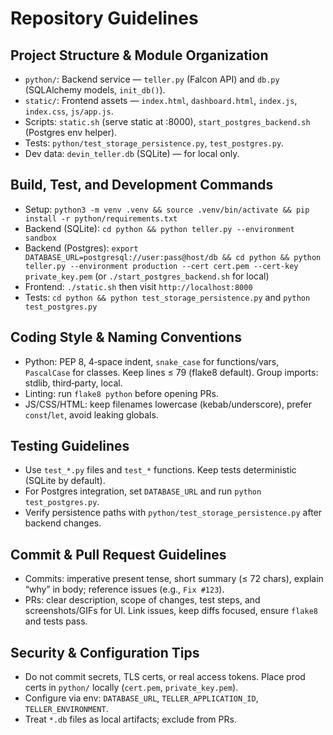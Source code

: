 # Repository Guidelines

## Project Structure & Module Organization
- `python/`: Backend service — `teller.py` (Falcon API) and `db.py` (SQLAlchemy models, `init_db()`).
- `static/`: Frontend assets — `index.html`, `dashboard.html`, `index.js`, `index.css`, `js/app.js`.
- Scripts: `static.sh` (serve static at :8000), `start_postgres_backend.sh` (Postgres env helper).
- Tests: `python/test_storage_persistence.py`, `test_postgres.py`.
- Dev data: `devin_teller.db` (SQLite) — for local only.

## Build, Test, and Development Commands
- Setup: `python3 -m venv .venv && source .venv/bin/activate && pip install -r python/requirements.txt`
- Backend (SQLite): `cd python && python teller.py --environment sandbox`
- Backend (Postgres): `export DATABASE_URL=postgresql://user:pass@host/db && cd python && python teller.py --environment production --cert cert.pem --cert-key private_key.pem` (or `./start_postgres_backend.sh` for local)
- Frontend: `./static.sh` then visit `http://localhost:8000`
- Tests: `cd python && python test_storage_persistence.py` and `python test_postgres.py`

## Coding Style & Naming Conventions
- Python: PEP 8, 4‑space indent, `snake_case` for functions/vars, `PascalCase` for classes. Keep lines ≤ 79 (flake8 default). Group imports: stdlib, third‑party, local.
- Linting: run `flake8 python` before opening PRs.
- JS/CSS/HTML: keep filenames lowercase (kebab/underscore), prefer `const`/`let`, avoid leaking globals.

## Testing Guidelines
- Use `test_*.py` files and `test_*` functions. Keep tests deterministic (SQLite by default).
- For Postgres integration, set `DATABASE_URL` and run `python test_postgres.py`.
- Verify persistence paths with `python/test_storage_persistence.py` after backend changes.

## Commit & Pull Request Guidelines
- Commits: imperative present tense, short summary (≤ 72 chars), explain “why” in body; reference issues (e.g., `Fix #123`).
- PRs: clear description, scope of changes, test steps, and screenshots/GIFs for UI. Link issues, keep diffs focused, ensure `flake8` and tests pass.

## Security & Configuration Tips
- Do not commit secrets, TLS certs, or real access tokens. Place prod certs in `python/` locally (`cert.pem`, `private_key.pem`).
- Configure via env: `DATABASE_URL`, `TELLER_APPLICATION_ID`, `TELLER_ENVIRONMENT`.
- Treat `*.db` files as local artifacts; exclude from PRs.

